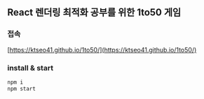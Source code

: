 ## React 렌더링 최적화 공부를 위한 1to50 게임

### 접속

[https://ktseo41.github.io/1to50/](https://ktseo41.github.io/1to50/)

### install & start

```bash
npm i
npm start
```

